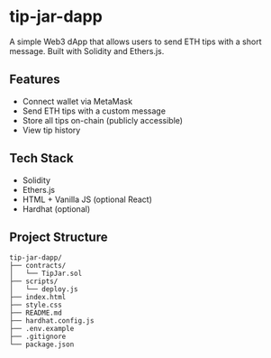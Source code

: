 # tip-jar-dapp

A simple Web3 dApp that allows users to send ETH tips with a short message. Built with Solidity and Ethers.js.

## Features

- Connect wallet via MetaMask
- Send ETH tips with a custom message
- Store all tips on-chain (publicly accessible)
- View tip history

## Tech Stack

- Solidity
- Ethers.js
- HTML + Vanilla JS (optional React)
- Hardhat (optional)

## Project Structure
```
tip-jar-dapp/
├── contracts/
│   └── TipJar.sol
├── scripts/
│   └── deploy.js
├── index.html
├── style.css
├── README.md
├── hardhat.config.js
├── .env.example
├── .gitignore
└── package.json
```

